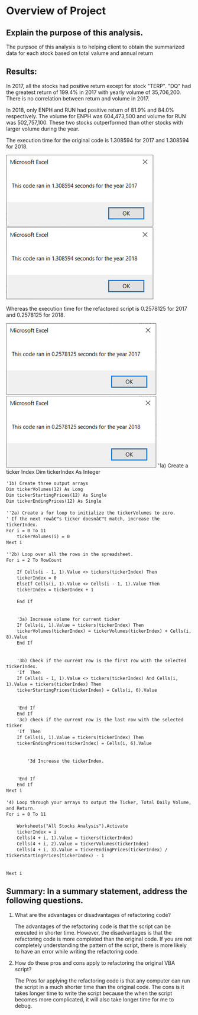 # Overview of Project

## Explain the purpose of this analysis.

The purpsoe of this analysis is to helping client to obtain the summarized data for each stock based on total valume and annual return

## Results:
In 2017, all the stocks had positive return except for stock "TERP". "DQ" had the greatest return of 199.4% in 2017 with yearly volume of 35,706,200. There is no correlation between return and volume in 2017.

In 2018, only ENPH and RUN had positive return of 81.9% and 84.0% respectively. The volume for ENPH was 604,473,500 and volume for RUN was 502,757,100. These two stocks outperformed than other stocks with larger volume during the year.  

The execution time for the original code is 1.308594 for 2017 and 1.308594 for 2018.

![](/Run%20time%20for%202017.png)
![](/Run%20time%20for%202018.png)

Whereas the execution time for the refactored script is 0.2578125 for 2017 and 0.2578125 for 2018.

![](/Run%20time%20for%202017%20using%20refactoring.png)
![](/Run%20time%20for%202018%20using%20refactoring.png)
'1a) Create a ticker Index
    Dim tickerIndex As Integer

    '1b) Create three output arrays
    Dim tickerVolumes(12) As Long
    Dim tickerStartingPrices(12) As Single
    Dim tickerEndingPrices(12) As Single
    
    ''2a) Create a for loop to initialize the tickerVolumes to zero.
    ' If the next rowâ€™s ticker doesnâ€™t match, increase the tickerIndex.
    For i = 0 To 11
        tickerVolumes(i) = 0
    Next i
        
    ''2b) Loop over all the rows in the spreadsheet.
    For i = 2 To RowCount
    
        If Cells(i - 1, 1).Value <> tickers(tickerIndex) Then
        tickerIndex = 0
        ElseIf Cells(i, 1).Value <> Cells(i - 1, 1).Value Then
        tickerIndex = tickerIndex + 1
        
        End If
        
        
        '3a) Increase volume for current ticker
        If Cells(i, 1).Value = tickers(tickerIndex) Then
        tickerVolumes(tickerIndex) = tickerVolumes(tickerIndex) + Cells(i, 8).Value
        End If

        
        '3b) Check if the current row is the first row with the selected tickerIndex.
        'If  Then
        If Cells(i - 1, 1).Value <> tickers(tickerIndex) And Cells(i, 1).Value = tickers(tickerIndex) Then
        tickerStartingPrices(tickerIndex) = Cells(i, 6).Value
            
            
        'End If
        End If
        '3c) check if the current row is the last row with the selected ticker
        'If  Then
        If Cells(i, 1).Value = tickers(tickerIndex) Then
        tickerEndingPrices(tickerIndex) = Cells(i, 6).Value
            

            '3d Increase the tickerIndex.
            
            
        'End If
        End If
    Next i
    
    '4) Loop through your arrays to output the Ticker, Total Daily Volume, and Return.
    For i = 0 To 11
        
        Worksheets("All Stocks Analysis").Activate
        tickerIndex = i
        Cells(4 + i, 1).Value = tickers(tickerIndex)
        Cells(4 + i, 2).Value = tickerVolumes(tickerIndex)
        Cells(4 + i, 3).Value = tickerEndingPrices(tickerIndex) / tickerStartingPrices(tickerIndex) - 1
        
        
    Next i
    

## Summary: In a summary statement, address the following questions.
1. What are the advantages or disadvantages of refactoring code?

    The advantages of the refactoring code is that the script can be executed in shorter time. However, the disadvantages is that the refactoring code is more completed than the original code. If you are not completely understanding the pattern of the script, there is more likely to have an error while writing the refactoring code.

2. How do these pros and cons apply to refactoring the original VBA script?

   The Pros for applying the refactoring code is that any computer can run the script in a much shorter time than the original code. The cons is it takes longer time to write the script because the when the script becomes more complicated, it will also take longer time for me to debug.

